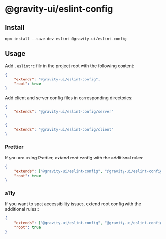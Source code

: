 # @gravity-ui/eslint-config

## Install
```
npm install --save-dev eslint @gravity-ui/eslint-config
```

## Usage
Add `.eslintrc` file in the project root with the following content:

```json
{
    "extends": "@gravity-ui/eslint-config",
    "root": true
}
```

Add client and server config files in corresponding directories:

```json
{
    "extends": "@gravity-ui/eslint-config/server"
}
```

```json
{
    "extends": "@gravity-ui/eslint-config/client"
}
```

### Prettier
If you are using Prettier, extend root config with the additional rules:

```json
{
    "extends": ["@gravity-ui/eslint-config", "@gravity-ui/eslint-config/prettier"],
    "root": true
}
```

### a11y
If you want to spot accessibility issues, extend root config with the additional rules::

```json
{
    "extends": ["@gravity-ui/eslint-config", "@gravity-ui/eslint-config/a11y"],
    "root": true
}
```
